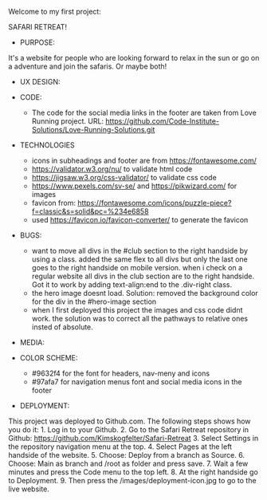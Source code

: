 Welcome to my first project:

SAFARI RETREAT!

* PURPOSE:

It's a website for people who are looking forward to relax in the sun or go on a adventure and join the safaris. Or maybe both! 
* UX DESIGN:


* CODE:
  * The code for the social media links in the footer are taken from Love Running project. URL: https://github.com/Code-Institute-Solutions/Love-Running-Solutions.git
  


* TECHNOLOGIES
  * icons in subheadings and footer are from <https://fontawesome.com/>
  * https://validator.w3.org/nu/ to validate html code
  * https://jigsaw.w3.org/css-validator/ to validate css code
  * https://www.pexels.com/sv-se/ and https://pikwizard.com/ for images
  * favicon from: <https://fontawesome.com/icons/puzzle-piece?f=classic&s=solid&pc=%234e6858>
  * used https://favicon.io/favicon-converter/ to generate the favicon

* BUGS:
  - want to move all divs in the #club section to the right handside by using a class. added the same flex to all divs but only the last one goes to the right handside on mobile version. when i check on a regular website all divs in the club section are to the right handside. 
  Got it to work by adding text-align:end to the .div-right class.
  - the hero image doesnt load. Solution: removed the background color for the div in the #hero-image section
  - when I first deployed this project the images and css code didnt work. the solution was to correct all the pathways to relative ones  insted of absolute.


* MEDIA: 

* COLOR SCHEME: 
  - #9632f4 for the font for headers, nav-meny and icons
  - #97afa7 for navigation menus font and social media icons in the footer

* DEPLOYMENT:

This project was deployed to Github.com. The following steps shows how you do it:
    1. Log in to your Github.
    2. Go to the Safari Retreat repository in Github: <https://github.com/Kimskogfelter/Safari-Retreat>
    3. Select Settings in the repository navigation menu at the top. 
    4. Select Pages at the left handside of the website.
    5. Choose: Deploy from a branch as Source.
    6. Choose: Main as branch and /root as folder and press save. 
    7. Wait a few minutes and press the Code menu to the top left. 
    8. At the right handside go to Deployment.
    9. Then press the /images/deployment-icon.jpg to go to the live website.
